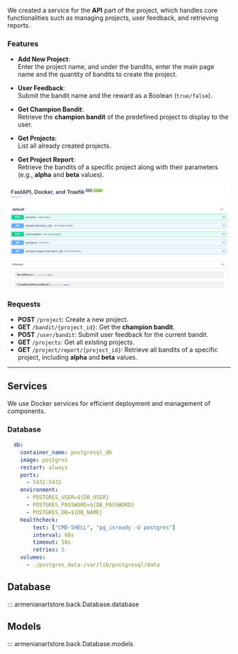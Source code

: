 We created a service for the **API** part of the project, which handles core functionalities such as managing projects, user feedback, and retrieving reports.

### **Features**  

- **Add New Project**:  
  Enter the project name, and under the bandits, enter the main page name and the quantity of bandits to create the project.  

- **User Feedback**:  
  Submit the bandit name and the reward as a Boolean (`true/false`).  

- **Get Champion Bandit**:  
  Retrieve the **champion bandit** of the predefined project to display to the user.  

- **Get Projects**:  
  List all already created projects.  

- **Get Project Report**:  
  Retrieve the bandits of a specific project along with their parameters (e.g., **alpha** and **beta** values).  

![Swagger](docs/apiscreen.png "Swagger")


### **Requests**  

- **POST** `/project`: Create a new project.  
- **GET** `/bandit/{project_id}`: Get the **champion bandit**.  
- **POST** `/user/bandit`: Submit user feedback for the current bandit.  
- **GET** `/projects`: Get all existing projects.  
- **GET** `/project/report/{project_id}`: Retrieve all bandits of a specific project, including **alpha** and **beta** values.  

---

## **Services**  

We use Docker services for efficient deployment and management of components.  

### **Database**  

```yaml
  db:
    container_name: postgresql_db
    image: postgres
    restart: always
    ports:
      - 5432:5432
    environment:
      - POSTGRES_USER=${DB_USER}
      - POSTGRES_PASSWORD=${DB_PASSWORD}
      - POSTGRES_DB=${DB_NAME}
    healthcheck:
        test: ["CMD-SHELL", "pg_isready -U postgres"]
        interval: 60s
        timeout: 10s
        retries: 5
    volumes:
      - ./postgres_data:/var/lib/postgresql/data
```

## Database 

::: armenianartstore.back.Database.database

## Models

::: armenianartstore.back.Database.models

